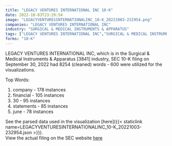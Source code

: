 ```yaml
---
title: "LEGACY VENTURES INTERNATIONAL INC 10-K"
date: 2022-10-03T23:29:54
image: "LEGACYVENTURESINTERNATIONALINC_10-K_20221003-232954.png"
companies: "LEGACY VENTURES INTERNATIONAL INC"
industry: "SURGICAL & MEDICAL INSTRUMENTS & APPARATUS"
tags: ["LEGACY VENTURES INTERNATIONAL INC","SURGICAL & MEDICAL INSTRUMENTS & APPARATUS","09-30-2022","10-K"]
forms: "10-K"
---
```

LEGACY VENTURES INTERNATIONAL INC, which is in the Surgical & Medical Instruments & Apparatus [3841] industry, SEC 10-K filing on September 30, 2022 had 8254 (cleaned) words - 600 were utilized for the visualizations.

Top Words:
1. company - 178 instances
2. financial - 105 instances
3. 30 - 95 instances
4. statements - 85 instances
5. june - 78 instances


See the parsed data used in the visualization [here]({{< staticlink name=LEGACYVENTURESINTERNATIONALINC_10-K_20221003-232954.json >}}).  
View the actual filing on the SEC website [here](https://www.sec.gov/Archives/edgar/data/1616788/0001493152-22-027230.txt)